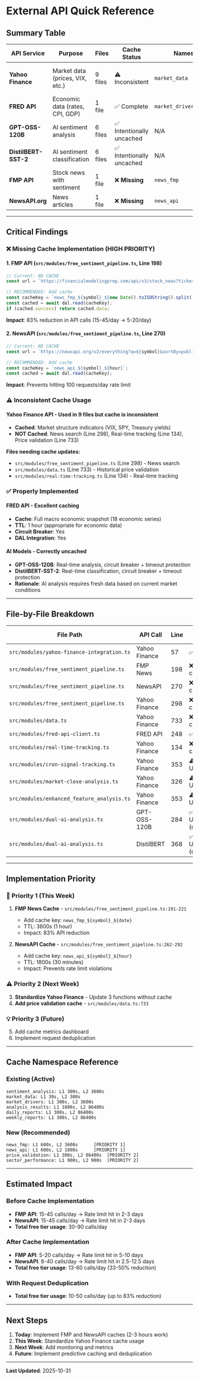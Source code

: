 # External API Quick Reference

## Summary Table

| API Service | Purpose | Files | Cache Status | Namespace | TTL | Action Needed |
|------------|---------|-------|--------------|-----------|-----|---------------|
| **Yahoo Finance** | Market data (prices, VIX, etc.) | 9 files | ⚠️ Inconsistent | `market_data` | L1: 30s, L2: 300s | Standardize all endpoints |
| **FRED API** | Economic data (rates, CPI, GDP) | 1 file | ✅ Complete | `market_drivers_fred_data` | 3600s | None |
| **GPT-OSS-120B** | AI sentiment analysis | 6 files | ✅ Intentionally uncached | N/A | N/A | None |
| **DistilBERT-SST-2** | AI sentiment classification | 6 files | ✅ Intentionally uncached | N/A | N/A | None |
| **FMP API** | Stock news with sentiment | 1 file | ❌ **Missing** | `news_fmp` | 3600s | **Implement immediately** |
| **NewsAPI.org** | News articles | 1 file | ❌ **Missing** | `news_api` | 1800s | **Implement immediately** |

---

## Critical Findings

### ❌ Missing Cache Implementation (HIGH PRIORITY)

#### 1. FMP API (`src/modules/free_sentiment_pipeline.ts`, Line 198)
```typescript
// Current: NO CACHE
const url = `https://financialmodelingprep.com/api/v3/stock_news?tickers=${symbol}&limit=10&apikey=${API_KEY}`;

// RECOMMENDED: Add cache
const cacheKey = `news_fmp_${symbol}_${new Date().toISOString().split('T')[0]}`;
const cached = await dal.read(cacheKey);
if (cached.success) return cached.data;
```

**Impact**: 83% reduction in API calls (15-45/day → 5-20/day)

#### 2. NewsAPI (`src/modules/free_sentiment_pipeline.ts`, Line 270)
```typescript
// Current: NO CACHE
const url = `https://newsapi.org/v2/everything?q=${symbol}&sortBy=publishedAt&pageSize=10&apiKey=${API_KEY}`;

// RECOMMENDED: Add cache
const cacheKey = `news_api_${symbol}_${hour}`;
const cached = await dal.read(cacheKey);
```

**Impact**: Prevents hitting 100 requests/day rate limit

### ⚠️ Inconsistent Cache Usage

#### Yahoo Finance API - Used in 9 files but cache is inconsistent
- **Cached**: Market structure indicators (VIX, SPY, Treasury yields)
- **NOT Cached**: News search (Line 298), Real-time tracking (Line 134), Price validation (Line 733)

**Files needing cache updates:**
- `src/modules/free_sentiment_pipeline.ts` (Line 298) - News search
- `src/modules/data.ts` (Line 733) - Historical price validation
- `src/modules/real-time-tracking.ts` (Line 134) - Real-time tracking

### ✅ Properly Implemented

#### FRED API - Excellent caching
- **Cache**: Full macro economic snapshot (18 economic series)
- **TTL**: 1 hour (appropriate for economic data)
- **Circuit Breaker**: Yes
- **DAL Integration**: Yes

#### AI Models - Correctly uncached
- **GPT-OSS-120B**: Real-time analysis, circuit breaker + timeout protection
- **DistilBERT-SST-2**: Real-time classification, circuit breaker + timeout protection
- **Rationale**: AI analysis requires fresh data based on current market conditions

---

## File-by-File Breakdown

| File Path | API Call | Line | Cache Status | Namespace |
|-----------|----------|------|--------------|-----------|
| `src/modules/yahoo-finance-integration.ts` | Yahoo Finance | 57 | ✅ Cached | `market_data` |
| `src/modules/free_sentiment_pipeline.ts` | FMP News | 198 | ❌ No cache | NONE |
| `src/modules/free_sentiment_pipeline.ts` | NewsAPI | 270 | ❌ No cache | NONE |
| `src/modules/free_sentiment_pipeline.ts` | Yahoo Finance | 298 | ❌ No cache | NONE |
| `src/modules/data.ts` | Yahoo Finance | 733 | ❌ No cache | NONE |
| `src/modules/fred-api-client.ts` | FRED API | 248 | ✅ Cached | `market_drivers_fred_data` |
| `src/modules/real-time-tracking.ts` | Yahoo Finance | 134 | ❌ No cache | NONE |
| `src/modules/cron-signal-tracking.ts` | Yahoo Finance | 353 | ⚠️ Unknown | Unknown |
| `src/modules/market-close-analysis.ts` | Yahoo Finance | 326 | ⚠️ Unknown | Unknown |
| `src/modules/enhanced_feature_analysis.ts` | Yahoo Finance | 353 | ⚠️ Unknown | Unknown |
| `src/modules/dual-ai-analysis.ts` | GPT-OSS-120B | 284 | ✅ Uncached (correct) | N/A |
| `src/modules/dual-ai-analysis.ts` | DistilBERT | 368 | ✅ Uncached (correct) | N/A |

---

## Implementation Priority

### 🚨 Priority 1 (This Week)
1. **FMP News Cache** - `src/modules/free_sentiment_pipeline.ts:191-221`
   - Add cache key: `news_fmp_${symbol}_${date}`
   - TTL: 3600s (1 hour)
   - Impact: 83% API reduction

2. **NewsAPI Cache** - `src/modules/free_sentiment_pipeline.ts:262-292`
   - Add cache key: `news_api_${symbol}_${hour}`
   - TTL: 1800s (30 minutes)
   - Impact: Prevents rate limit violations

### ⚠️ Priority 2 (Next Week)
3. **Standardize Yahoo Finance** - Update 3 functions without cache
4. **Add price validation cache** - `src/modules/data.ts:733`

### 💡 Priority 3 (Future)
5. Add cache metrics dashboard
6. Implement request deduplication

---

## Cache Namespace Reference

### Existing (Active)
```
sentiment_analysis: L1 300s, L2 3600s
market_data: L1 30s, L2 300s
market_drivers: L1 300s, L2 3600s
analysis_results: L1 1800s, L2 86400s
daily_reports: L1 300s, L2 86400s
weekly_reports: L1 300s, L2 86400s
```

### New (Recommended)
```
news_fmp: L1 600s, L2 3600s      [PRIORITY 1]
news_api: L1 600s, L2 1800s      [PRIORITY 1]
price_validation: L1 300s, L2 86400s  [PRIORITY 2]
sector_performance: L1 900s, L2 900s  [PRIORITY 2]
```

---

## Estimated Impact

### Before Cache Implementation
- **FMP API**: 15-45 calls/day → Rate limit hit in 2-3 days
- **NewsAPI**: 15-45 calls/day → Rate limit hit in 2-3 days
- **Total free tier usage**: 30-90 calls/day

### After Cache Implementation
- **FMP API**: 5-20 calls/day → Rate limit hit in 5-10 days
- **NewsAPI**: 8-40 calls/day → Rate limit hit in 2.5-12.5 days
- **Total free tier usage**: 13-60 calls/day (33-50% reduction)

### With Request Deduplication
- **Total free tier usage**: 10-50 calls/day (up to 83% reduction)

---

## Next Steps

1. **Today**: Implement FMP and NewsAPI caches (2-3 hours work)
2. **This Week**: Standardize Yahoo Finance cache usage
3. **Next Week**: Add monitoring and metrics
4. **Future**: Implement predictive caching and deduplication

---

**Last Updated**: 2025-10-31
